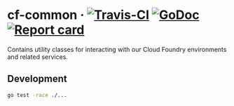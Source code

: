 # cf-common &middot; [![Travis-CI](https://travis-ci.org/govau/cf-common.svg)](https://travis-ci.org/govau/cf-common) [![GoDoc](https://godoc.org/github.com/govau/cf-common?status.svg)](http://godoc.org/github.com/govau/cf-common) [![Report card](https://goreportcard.com/badge/github.com/govau/cf-common)](https://goreportcard.com/report/github.com/govau/cf-common)

Contains utility classes for interacting with our Cloud Foundry environments and related services.

## Development

```sh
go test -race ./...
```
